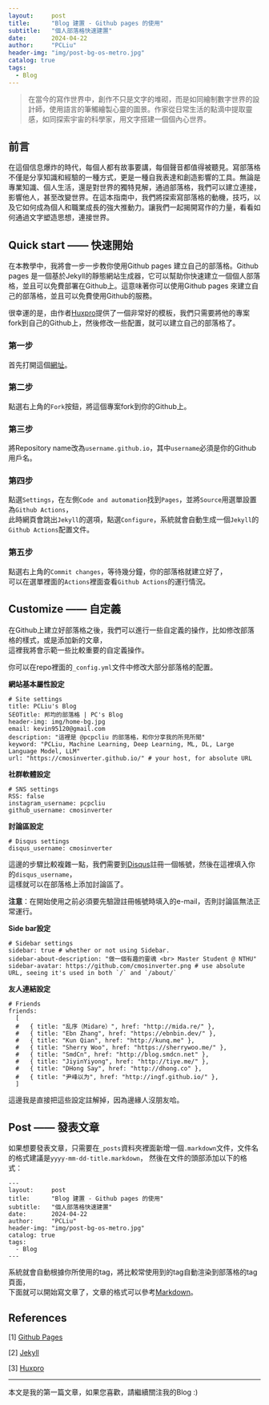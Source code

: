 ```yaml
---
layout:     post
title:      "Blog 建置 - Github pages 的使用"
subtitle:   "個人部落格快速建置"
date:       2024-04-22
author:     "PCLiu"
header-img: "img/post-bg-os-metro.jpg"
catalog: true
tags:
  - Blog
---
```



> 在當今的寫作世界中，創作不只是文字的堆砌，而是如同繪制數字世界的設計師，使用語言的筆觸繪製心靈的圖景。作家從日常生活的點滴中提取靈感，如同探索宇宙的科學家，用文字搭建一個個內心世界。

## 前言

在這個信息爆炸的時代，每個人都有故事要講，每個聲音都值得被聽見。寫部落格不僅是分享知識和經驗的一種方式，更是一種自我表達和創造影響的工具。無論是專業知識、個人生活，還是對世界的獨特見解，通過部落格，我們可以建立連接，影響他人，甚至改變世界。在這本指南中，我們將探索寫部落格的動機，技巧，以及它如何成為個人和職業成長的強大推動力。讓我們一起揭開寫作的力量，看看如何通過文字塑造思想，連接世界。



## Quick start —— 快速開始

在本教學中，我將會一步一步教你使用Github pages 建立自己的部落格。Github pages 是一個基於Jekyll的靜態網站生成器，它可以幫助你快速建立一個個人部落格，並且可以免費部署在Github上。這意味著你可以使用Github pages 來建立自己的部落格，並且可以免費使用Github的服務。

很幸運的是，由作者[Huxpro](https://github.com/Huxpro)提供了一個非常好的模板，我們只需要將他的專案fork到自己的Github上，然後修改一些配置，就可以建立自己的部落格了。

### 第一步

首先打開這個[網址](https://github.com/Huxpro/huxpro.github.io)。

### 第二步

點選右上角的`Fork`按鈕，將這個專案fork到你的Github上。

### 第三步

將Repository name改為`username.github.io`，其中`username`必須是你的Github用戶名。

### 第四步

點選`Settings`，在左側`Code and automation`找到`Pages`，並將`Source`用選單設置為`Github Actions`，  
此時網頁會跳出`Jekyll`的選項，點選`Configure`，系統就會自動生成一個`Jekyll`的`Github Actions`配置文件。

### 第五步

點選右上角的`Commit changes`，等待幾分鐘，你的部落格就建立好了，  
可以在選單裡面的`Actions`裡面查看`Github Actions`的運行情況。

## Customize —— 自定義

在Github上建立好部落格之後，我們可以進行一些自定義的操作，比如修改部落格的樣式，或是添加新的文章，  
這裡我將會示範一些比較重要的自定義操作。

你可以在repo裡面的`_config.yml`文件中修改大部分部落格的配置。

**網站基本屬性設定**
```
# Site settings
title: PCLiu's Blog
SEOTitle: 邦均的部落格 | PC's Blog
header-img: img/home-bg.jpg
email: kevin95120@gmail.com
description: "這裡是 @pcpcliu 的部落格，和你分享我的所見所聞"
keyword: "PCLiu, Machine Learning, Deep Learning, ML, DL, Large Language Model, LLM"
url: "https://cmosinverter.github.io/" # your host, for absolute URL
```

**社群軟體設定**
```
# SNS settings
RSS: false
instagram_username: pcpcliu
github_username: cmosinverter
```
**討論區設定**
```
# Disqus settings
disqus_username: cmosinverter
```
這邊的步驟比較複雜一點，我們需要到[Disqus](https://disqus.com/)註冊一個帳號，然後在這裡填入你的`disqus_username`，  
這樣就可以在部落格上添加討論區了。

**注意**：在開始使用之前必須要先驗證註冊帳號時填入的e-mail，否則討論區無法正常運行。

**Side bar設定**
```
# Sidebar settings
sidebar: true # whether or not using Sidebar.
sidebar-about-description: "做一個有趣的靈魂 <br> Master Student @ NTHU"
sidebar-avatar: https://github.com/cmosinverter.png # use absolute URL, seeing it's used in both `/` and `/about/`
```
**友人連結設定**

```
# Friends
friends:
  [
  #   { title: "乱序（Midare）", href: "http://mida.re/" },
  #   { title: "Ebn Zhang", href: "https://ebnbin.dev/" },
  #   { title: "Kun Qian", href: "http://kunq.me" },
  #   { title: "Sherry Woo", href: "https://sherrywoo.me/" },
  #   { title: "SmdCn", href: "http://blog.smdcn.net" },
  #   { title: "JiyinYiyong", href: "http://tiye.me/" },
  #   { title: "DHong Say", href: "http://dhong.co" },
  #   { title: "尹峰以为", href: "http://ingf.github.io/" },
  ]
```
這邊我是直接把這些設定註解掉，因為邊緣人沒朋友哈。

## Post —— 發表文章

如果想要發表文章，只需要在`_posts`資料夾裡面新增一個`.markdown`文件，文件名的格式建議是`yyyy-mm-dd-title.markdown`，
然後在文件的頭部添加以下的格式：

```
---
layout:     post
title:      "Blog 建置 - Github pages 的使用"
subtitle:   "個人部落格快速建置"
date:       2024-04-22
author:     "PCLiu"
header-img: "img/post-bg-os-metro.jpg"
catalog: true
tags:
  - Blog
---
```
系統就會自動根據你所使用的tag，將比較常使用到的tag自動渲染到部落格的tag頁面，  
下面就可以開始寫文章了，文章的格式可以參考[Markdown](https://markdown.tw/)。

## References

[1] [Github Pages](https://pages.github.com/)

[2] [Jekyll](https://jekyllrb.com/)

[3] [Huxpro](https://github.com/Huxpro/huxpro.github.io)

---

本文是我的第一篇文章，如果您喜歡，請繼續關注我的Blog :)